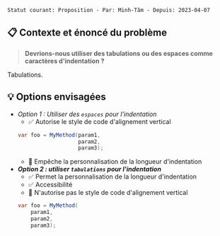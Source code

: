 ```text
Statut courant: Proposition - Par: Minh-Tâm - Depuis: 2023-04-07
```

## 📋 Contexte et énoncé du problème
> **Devrions-nous utiliser des tabulations ou des espaces comme caractères d'indentation ?**

Tabulations.

## 💡 Options envisagées
* _Option 1 : Utiliser des `espaces` pour l'indentation_
    * ✅ Autorise le style de code d'alignement vertical
    ```cs
    var foo = MyMethod(param1,
                       param2,
                       param3);
    ```
    * 🚫 Empêche la personnalisation de la longueur d'indentation
* **_Option 2 : utiliser `tabulations` pour l'indentation_**
    * ✅ Permet la personnalisation de la longueur d'indentation
    * ✅ Accessibilité
    * 🚫 N'autorise pas le style de code d'alignement vertical
    ```cs
    var foo = MyMethod(
    	param1,
    	param2,
    	param3);
    ```
